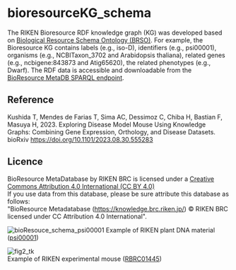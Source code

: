 # bioresourceKG_schema
The RIKEN Bioresource RDF knowledge graph (KG) was developed based on [Biological Resource Schema Ontology (BRSO)](https://github.com/dbcls/brso). For example, the Bioresource KG contains labels (e.g., iso-D), identifiers (e.g., psi00001), organisms (e.g., NCBITaxon_3702 and Arabidopsis thaliana), related genes (e.g., ncbigene:843873 and Atig65620), the related phenotypes (e.g., Dwarf). The RDF data is accessible and downloadable from the [BioResource MetaDB SPARQL endpoint](https://knowledge.brc.riken.jp/sparql).  

## Reference
Kushida T, Mendes de Farias T, Sima AC, Dessimoz C, Chiba H, Bastian F, Masuya H, 2023. Exploring Disease Model Mouse Using Knowledge Graphs: Combining Gene Expression, Orthology, and Disease Datasets. bioRxiv https://doi.org/10.1101/2023.08.30.555283

## Licence
BioResource MetaDatabase by RIKEN BRC is licensed under a [Creative Commons Attribution 4.0 International (CC BY 4.0)](https://creativecommons.org/licenses/by/4.0/)  
If you use data from this database, please be sure attribute this database as follows:  
"BioResource Metadatabase (https://knowledge.brc.riken.jp/) © RIKEN BRC licensed under CC Attribution 4.0 International".  

![bioResouce_schema_psi00001](https://github.com/kushidat/bioresourceKG_schema/assets/1106622/f3a59b63-6e08-4847-b66d-3545d3daa4eb)
Example of RIKEN plant DNA material ([psi00001](https://plant.rtc.riken.jp/resource/psi/psi_detail.html?brcno=psi00001))  

![fig2_tk](https://github.com/kushidat/bioresourceKG_schema/assets/1106622/bfc56a11-d57e-4968-a148-1a189222fe5f)  
Example of RIKEN experimental mouse ([RBRC01445](https://knowledge.brc.riken.jp/resource/animal/card?__lang__=en&brc_no=RBRC01445))

